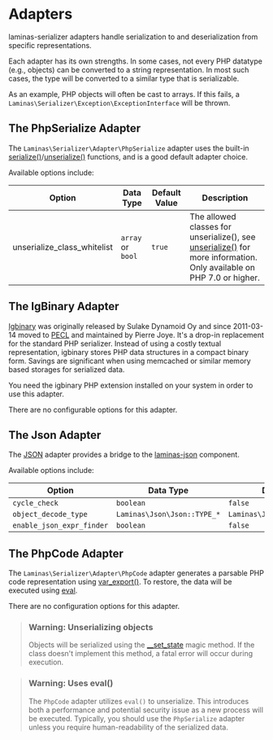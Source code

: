 # Adapters

laminas-serializer adapters handle serialization to and deserialization from
specific representations.

Each adapter has its own strengths. In some cases, not every PHP datatype (e.g.,
objects) can be converted to a string representation. In most such cases, the
type will be converted to a similar type that is serializable.

As an example, PHP objects will often be cast to arrays. If this fails, a
`Laminas\Serializer\Exception\ExceptionInterface` will be thrown.

## The PhpSerialize Adapter

The `Laminas\Serializer\Adapter\PhpSerialize` adapter uses the built-in
[serialize()](http://php.net/serialize)/[unserialize()](http://php.net/unserialize)
functions, and is a good default adapter choice.

Available options include:

Option                      | Data Type         | Default Value | Description
--------------------------- | ----------------- | ------------- | -------------------------------------------------------------------------------------------------------------------------------------------------
unserialize_class_whitelist | `array` or `bool` | `true`        | The allowed classes for unserialize(), see [unserialize()](http://php.net/unserialize) for more information. Only available on PHP 7.0 or higher.

## The IgBinary Adapter

[Igbinary](http://pecl.php.net/package/igbinary) was originally released by
Sulake Dynamoid Oy and since 2011-03-14 moved to [PECL](http://pecl.php.net) and
maintained by Pierre Joye. It's a drop-in replacement for the standard PHP
serializer. Instead of using a costly textual representation, igbinary stores
PHP data structures in a compact binary form. Savings are significant when using
memcached or similar memory based storages for serialized data.

You need the igbinary PHP extension installed on your system in order to use
this adapter.

There are no configurable options for this adapter.

## The Json Adapter

The [JSON](http://wikipedia.org/wiki/JavaScript_Object_Notation) adapter provides a bridge to the
[laminas-json](https://docs.laminas.dev/laminas-json) component.

Available options include:

Option                    | Data Type                | Default Value
------------------------- | ------------------------ | -------------
`cycle_check`             | `boolean`                | `false`
`object_decode_type`      | `Laminas\Json\Json::TYPE_*` | `Laminas\Json\Json::TYPE_ARRAY`
`enable_json_expr_finder` | `boolean`                | `false`

## The PhpCode Adapter

The `Laminas\Serializer\Adapter\PhpCode` adapter generates a parsable PHP code
representation using [var_export()](http://php.net/var_export). To restore,
the data will be executed using [eval](http://php.net/eval).

There are no configuration options for this adapter.

> ### Warning: Unserializing objects
>
> Objects will be serialized using the
> [__set_state](http://php.net/language.oop5.magic#language.oop5.magic.set-state) magic
> method. If the class doesn't implement this method, a fatal error will occur
> during execution.

> ### Warning: Uses eval()
>
> The `PhpCode` adapter utilizes `eval()` to unserialize. This introduces both a
> performance and potential security issue as a new process will be executed.
> Typically, you should use the `PhpSerialize` adapter unless you require
> human-readability of the serialized data.
